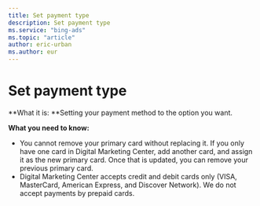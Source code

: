 ```yaml
---
title: Set payment type
description: Set payment type
ms.service: "bing-ads"
ms.topic: "article"
author: eric-urban
ms.author: eur
---
```


# Set payment type

**What it is: **Setting your payment method to the option you want.

**What you need to know:**
- You cannot remove your primary card without replacing it. If you only have one card in Digital Marketing Center, add another card, and assign it as the new primary card. Once that is updated, you can remove your previous primary card.
- Digital Marketing Center accepts credit and debit cards only (VISA, MasterCard, American Express, and Discover Network). We do not accept payments by prepaid cards.


